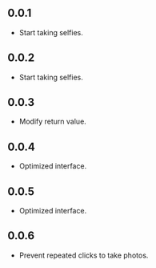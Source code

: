 ## 0.0.1

* Start taking selfies.

## 0.0.2

* Start taking selfies.

## 0.0.3

* Modify return value.

## 0.0.4

* Optimized interface.

## 0.0.5

* Optimized interface.

## 0.0.6

* Prevent repeated clicks to take photos.